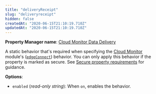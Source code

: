 ```yaml
---
title: "deliveryReceipt"
slug: "deliveryreceipt"
hidden: false
createdAt: "2020-06-15T21:10:19.710Z"
updatedAt: "2020-06-15T21:10:19.710Z"
---
```

__Property Manager name__: [Cloud Monitor Data Delivery](https://control.akamai.com/wh/CUSTOMER/AKAMAI/en-US/WEBHELP/property-manager/property-manager-help/csh_lookup.html?id=PM_9011)

A static behavior that's required when specifying the [Cloud Monitor](http://www.akamai.com/html/technology/cloud-monitor.html) module's ([`edgeConnect`](#edgeconnect)) behavior. You can only apply this behavior if the property is marked as secure. See [Secure property requirements](#sf) for guidance.

__Options__:

<div class="option" markdown="1" id="deliveryReceipt.enabled" >

- `enabled` (_read-only string_): When `on`, enables the behavior.

</div>

</div>

<div class="feature" data-feature="denyAccess" markdown="1">
